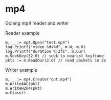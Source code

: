 mp4
====

Golang mp4 reader and writer

Reader example

	m, _ := mp4.Open("test.mp4")
	log.Printf("video %dx%d", m.W, m.H)
	log.Printf("duration %.2fs", m.Dur)
	m.SeekKey(32.0) // seek to nearest keyframe
	pkts := m.ReadDur(2.0) // read packets in 2s

Writer example

	m, _ := mp4.Create("out.mp4")
	m.WriteAAC(pkt)
	m.WriteH264(pkt)
	m.Close()

